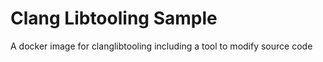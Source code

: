 # Clang Libtooling Sample
A docker image for clanglibtooling including a tool to modify source code
